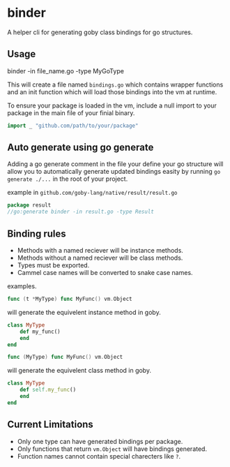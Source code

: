 # binder

A helper cli for generating goby class bindings for go structures.

## Usage
binder -in file_name.go -type MyGoType

This will create a file named `bindings.go` which contains wrapper functions and an init function which will load those bindings into the vm at runtime.

To ensure your package is loaded in the vm, include a null import to your package in the main file of your finial binary.

```go
import _ "github.com/path/to/your/package"
```

## Auto generate using go generate

Adding a go generate comment in the file your define your go structure will allow you to automatically generate updated bindings easity by running `go generate ./...` in the root of your project.

example in
`github.com/goby-lang/native/result/result.go`
```go
package result
//go:generate binder -in result.go -type Result
```

## Binding rules

* Methods with a named reciever will be instance methods.
* Methods without a named reciever will be class methods.
* Types must be exported.
* Cammel case names will be converted to snake case names.

examples.
```go
func (t *MyType) func MyFunc() vm.Object
```

will generate the equivelent instance method in goby.
```ruby
class MyType
    def my_func()
    end
end
```


```go
func (MyType) func MyFunc() vm.Object
```

will generate the equivelent class method in goby.
```ruby
class MyType
    def self.my_func()
    end
end
```

## Current Limitations

* Only one type can have generated bindings per package.
* Only functions that return `vm.Object` will have bindings generated.
* Function names cannot contain special charecters like `?`.
